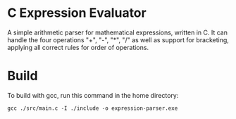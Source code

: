 # C Expression Evaluator
A simple arithmetic parser for mathematical expressions, written in C. It can handle the four operations "+", "-", "\*", "/" as well as support for bracketing, applying all correct rules for order of operations.

# Build
To build with gcc, run this command in the home directory:
	
 	gcc ./src/main.c -I ./include -o expression-parser.exe



